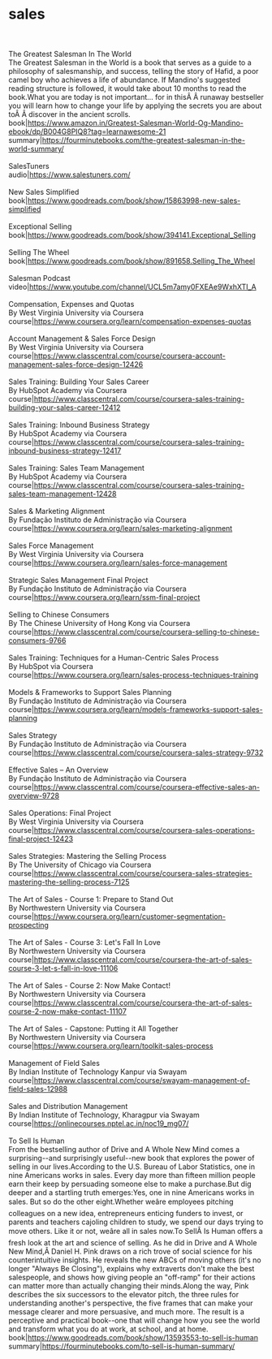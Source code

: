 # sales<br><br>

The Greatest Salesman In The World<br>The Greatest Salesman in the World is a book that serves as a guide to a philosophy of salesmanship, and success, telling the story of Hafid, a poor camel boy who achieves a life of abundance. If Mandino's suggested reading structure is followed, it would take about 10 months to read the book.What you are today is not important... for in thisÂ Â runaway bestseller you will learn how to change your life by applying the secrets you are about toÂ Â discover in the ancient scrolls.<br>book|https://www.amazon.in/Greatest-Salesman-World-Og-Mandino-ebook/dp/B004G8PIQ8?tag=learnawesome-21<br>summary|https://fourminutebooks.com/the-greatest-salesman-in-the-world-summary/<br><br>
SalesTuners<br>audio|https://www.salestuners.com/<br><br>
New Sales Simplified<br>book|https://www.goodreads.com/book/show/15863998-new-sales-simplified<br><br>
Exceptional Selling<br>book|https://www.goodreads.com/book/show/394141.Exceptional_Selling<br><br>
Selling The Wheel<br>book|https://www.goodreads.com/book/show/891658.Selling_The_Wheel<br><br>
Salesman Podcast<br>video|https://www.youtube.com/channel/UCL5m7amy0FXEAe9WxhXTI_A<br><br>
Compensation, Expenses and Quotas<br>By West Virginia University via Coursera<br>course|https://www.coursera.org/learn/compensation-expenses-quotas<br><br>
Account Management & Sales Force Design<br>By West Virginia University via Coursera<br>course|https://www.classcentral.com/course/coursera-account-management-sales-force-design-12426<br><br>
Sales Training: Building Your Sales Career<br>By HubSpot Academy via Coursera<br>course|https://www.classcentral.com/course/coursera-sales-training-building-your-sales-career-12412<br><br>
Sales Training: Inbound Business Strategy<br>By HubSpot Academy via Coursera<br>course|https://www.classcentral.com/course/coursera-sales-training-inbound-business-strategy-12417<br><br>
Sales Training: Sales Team Management<br>By HubSpot Academy via Coursera<br>course|https://www.classcentral.com/course/coursera-sales-training-sales-team-management-12428<br><br>
Sales & Marketing Alignment<br>By Fundação Instituto de Administração via Coursera<br>course|https://www.coursera.org/learn/sales-marketing-alignment<br><br>
Sales Force Management<br>By West Virginia University via Coursera<br>course|https://www.coursera.org/learn/sales-force-management<br><br>
Strategic Sales Management Final Project<br>By Fundação Instituto de Administração via Coursera<br>course|https://www.coursera.org/learn/ssm-final-project<br><br>
Selling to Chinese Consumers<br>By The Chinese University of Hong Kong via Coursera<br>course|https://www.classcentral.com/course/coursera-selling-to-chinese-consumers-9766<br><br>
Sales Training: Techniques for a Human-Centric Sales Process<br>By HubSpot via Coursera<br>course|https://www.coursera.org/learn/sales-process-techniques-training<br><br>
Models & Frameworks to Support Sales Planning<br>By Fundação Instituto de Administração via Coursera<br>course|https://www.coursera.org/learn/models-frameworks-support-sales-planning<br><br>
Sales Strategy<br>By Fundação Instituto de Administração via Coursera<br>course|https://www.classcentral.com/course/coursera-sales-strategy-9732<br><br>
Effective Sales – An Overview<br>By Fundação Instituto de Administração via Coursera<br>course|https://www.classcentral.com/course/coursera-effective-sales-an-overview-9728<br><br>
Sales Operations: Final Project<br>By West Virginia University via Coursera<br>course|https://www.classcentral.com/course/coursera-sales-operations-final-project-12423<br><br>
Sales Strategies: Mastering the Selling Process<br>By The University of Chicago via Coursera<br>course|https://www.classcentral.com/course/coursera-sales-strategies-mastering-the-selling-process-7125<br><br>
The Art of Sales - Course 1: Prepare to Stand Out<br>By Northwestern University via Coursera<br>course|https://www.coursera.org/learn/customer-segmentation-prospecting<br><br>
The Art of Sales - Course 3: Let's Fall In Love<br>By Northwestern University via Coursera<br>course|https://www.classcentral.com/course/coursera-the-art-of-sales-course-3-let-s-fall-in-love-11106<br><br>
The Art of Sales - Course 2:  Now Make Contact!<br>By Northwestern University via Coursera<br>course|https://www.classcentral.com/course/coursera-the-art-of-sales-course-2-now-make-contact-11107<br><br>
The Art of Sales - Capstone: Putting it All Together<br>By Northwestern University via Coursera<br>course|https://www.coursera.org/learn/toolkit-sales-process<br><br>
Management of Field Sales<br>By Indian Institute of Technology Kanpur via Swayam<br>course|https://www.classcentral.com/course/swayam-management-of-field-sales-12988<br><br>
Sales and Distribution Management<br>By Indian Institute of Technology, Kharagpur via Swayam<br>course|https://onlinecourses.nptel.ac.in/noc19_mg07/<br><br>
To Sell Is Human<br>From the bestselling author of Drive and A Whole New Mind comes a surprising--and surprisingly useful--new book that explores the power of selling in our lives.According to the U.S. Bureau of Labor Statistics, one in nine Americans works in sales. Every day more than fifteen million people earn their keep by persuading someone else to make a purchase.But dig deeper and a startling truth emerges:Yes, one in nine Americans works in sales. But so do the other eight.Whether weâre employees pitching colleagues on a new idea, entrepreneurs enticing funders to invest, or parents and teachers cajoling children to study, we spend our days trying to move others. Like it or not, weâre all in sales now.To SellÂ Is Human offers a fresh look at the art and science of selling. As he did in Drive and A Whole New Mind,Â Daniel H. Pink draws on a rich trove of social science for his counterintuitive insights. He reveals the new ABCs of moving others (it's no longer "Always Be Closing"), explains why extraverts don't make the best salespeople, and shows how giving people an "off-ramp" for their actions can matter more than actually changing their minds.Along the way, Pink describes the six successors to the elevator pitch, the three rules for understanding another's perspective, the five frames that can make your message clearer and more persuasive, and much more. The result is a perceptive and practical book--one that will change how you see the world and transform what you do at work, at school, and at home.<br>book|https://www.goodreads.com/book/show/13593553-to-sell-is-human<br>summary|https://fourminutebooks.com/to-sell-is-human-summary/<br><br>
